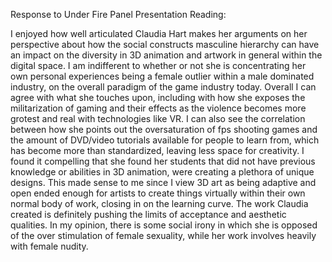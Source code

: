 Response to Under Fire Panel Presentation Reading:

I enjoyed how well articulated Claudia Hart makes her arguments on her perspective about how the social constructs masculine hierarchy can have an impact on the diversity in 3D animation and artwork in general within the digital space. I am indifferent to whether or not she is concentrating her own personal experiences being a female outlier within a male dominated industry, on the overall paradigm of the game industry today. Overall I can agree with what she touches upon, including with how she exposes the militarization of gaming and their effects as the violence becomes more grotest and real with technologies like VR. I can also see the correlation between how she points out the oversaturation of fps shooting games and the amount of DVD/video tutorials available for people to learn from, which has become more than standardized, leaving less space for creativity. I found it compelling that she found her students that did not have previous knowledge or abilities in 3D animation, were creating a plethora of unique designs. This made sense to me since I view 3D art as being adaptive and open ended enough for artists to create things virtually within their own normal body of work, closing in on the learning curve. The work Claudia created is definitely pushing the limits of acceptance and aesthetic qualities. In my opinion, there is some social irony in which she is opposed of the over stimulation of female sexuality, while her work involves heavily with female nudity. 
